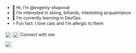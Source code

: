 - 👋 Hi, I’m @evgeniy-shapoval
- 👀 I’m interested in skiing, billiards, interesting acquaintance
- 🌱 I’m currently learning in DevOps
- ⚡ Fun fact:  I love cats and I'm allergic to them 


Connect with me:
</a>
<a href="www.linkedin.com/in/evgeniy-shapoval">
  <img align="left" alt="LinkdeIn" width="22px" src="https://cdn.jsdelivr.net/npm/simple-icons@v3/icons/linkedin.svg" />
</a>
<a href="https://t.me/ShapovalEvgeniy">
  <img align="left" alt="Abhishek's Telegram" width="22px" src="https://cdn.jsdelivr.net/npm/simple-icons@v3/icons/telegram.svg" />
</a>

<a href="https://www.facebook.com/jeka.shapoval">
  <img align="left" alt="Facebook" width="22px" src="https://cdn.jsdelivr.net/npm/simple-icons@3.13.0/icons/facebook.svg" />
</a>
